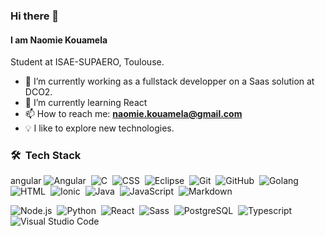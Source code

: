 <!--
inspiration from : https://github.com/durgeshsamariya/awesome-github-profile-readme-templates

More precisely from AVS1508 and Adam-pw.

-->
<!--
**NKouamela/NKouamela** is a ✨ _special_ ✨ repository because its `README.md` (this file) appears on your GitHub profile.

Here are some ideas to get you started:

- 🔭 I’m currently working on ...
- 🌱 I’m currently learning ...
- 👯 I’m looking to collaborate on ...
- 🤔 I’m looking for help with ...
- 💬 Ask me about ...
- 📫 How to reach me: ...
- 😄 Pronouns: ...
- ⚡ Fun fact: ...
-->

### Hi there 👋

#### I am Naomie Kouamela

Student at ISAE-SUPAERO, Toulouse.

<!-- + linkedin -->

- 🔭 I’m currently working as a fullstack developper on a Saas solution at DCO2.
- 🌱 I’m currently learning React
- 📫 How to reach me: **naomie.kouamela@gmail.com**
- 💡  I like to explore new technologies.

### 🛠 &nbsp;Tech Stack

angular
![Angular](https://img.shields.io/badge/-Angular-05122A?style=flat&logo=Angular&logoColor=dd1b16)&nbsp;
![C](https://img.shields.io/badge/-C-05122A?style=flat&logo=C&logoColor=A8B9CC)&nbsp;
![CSS](https://img.shields.io/badge/-CSS-05122A?style=flat&logo=CSS3&logoColor=1572B6)&nbsp;
![Eclipse](https://img.shields.io/badge/-Eclipse-05122A?style=flat&logo=eclipse-ide&logoColor=2C2255)&nbsp;
![Git](https://img.shields.io/badge/-Git-05122A?style=flat&logo=git)&nbsp;
![GitHub](https://img.shields.io/badge/-GitHub-05122A?style=flat&logo=github)&nbsp;
![Golang](https://img.shields.io/badge/-Golang-05122A?style=flat&logo=golang&logoColor=29BEB0)&nbsp;
![HTML](https://img.shields.io/badge/-HTML-05122A?style=flat&logo=HTML5)&nbsp;
![Ionic](https://img.shields.io/badge/-Ionic-05122A?style=flat&logo=ionic&logoColor=4981FF)&nbsp;
![Java](https://img.shields.io/badge/-Java-05122A?style=flat&logo=Java&logoColor=FFA518)&nbsp;
![JavaScript](https://img.shields.io/badge/-JavaScript-05122A?style=flat&logo=javascript)&nbsp;
![Markdown](https://img.shields.io/badge/-Markdown-05122A?style=flat&logo=markdown)&nbsp;
<!-- matlab -->
![Node.js](https://img.shields.io/badge/-Node.js-05122A?style=flat&logo=node.js)&nbsp;
![Python](https://img.shields.io/badge/-Python-05122A?style=flat&logo=python)&nbsp;
![React](https://img.shields.io/badge/-React-05122A?style=flat&logo=react)&nbsp;
![Sass](https://img.shields.io/badge/-Sass-05122A?style=flat&logo=sass&logoColor=4981FF)&nbsp;
![PostgreSQL](https://img.shields.io/badge/-PostgreSQL-05122A?style=flat&logo=PostgreSQL&logoColor=336791)&nbsp;
![Typescript](https://img.shields.io/badge/-TypeScript-05122A?style=flat&logo=typescript)&nbsp;
![Visual Studio Code](https://img.shields.io/badge/-Visual%20Studio%20Code-05122A?style=flat&logo=visual-studio-code&logoColor=007ACC)&nbsp;

<!-- ### ⚙️ &nbsp;GitHub Analytics -->

